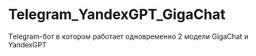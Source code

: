 # Telegram_YandexGPT_GigaChat
Тelegram-бот в котором работает одновременно 2 модели GigaChat и YandexGPT
